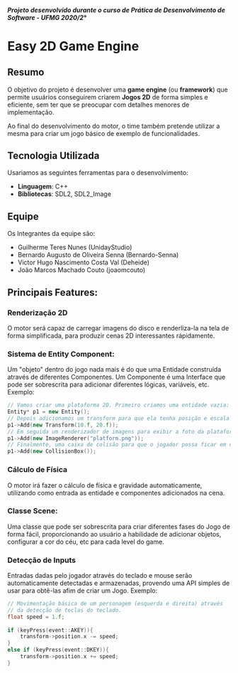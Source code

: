 ##### Projeto desenvolvido durante o curso de Prática de Desenvolvimento de Software - UFMG 2020/2°

# Easy 2D Game Engine

## Resumo
O objetivo do projeto é desenvolver uma **game engine** (ou **framework**) que permite usuários conseguirem criarem **Jogos 2D** de forma simples e eficiente, sem ter que se preocupar com detalhes menores de implementação. 

Ao final do desenvolvimento do motor, o time também pretende utilizar a mesma para criar um jogo básico de exemplo de funcionalidades.

## Tecnologia Utilizada
Usariamos as seguintes ferramentas para o desenvolvimento:
- **Linguagem**: C++
- **Bibliotecas**: SDL2, SDL2_Image

## Equipe
Os Integrantes da equipe são:
- Guilherme Teres Nunes (UnidayStudio)
- Bernardo Augusto de Oliveira Senna (Bernardo-Senna)
- Victor Hugo Nascimento Costa Val (Deheide)
- João Marcos Machado Couto (joaomcouto)

## Principais Features:
### Renderização 2D
O motor será capaz de carregar imagens do disco e renderliza-la na tela de forma simplificada, para produzir cenas 2D interessantes rápidamente.

### Sistema de Entity Component: 
Um "objeto" dentro do jogo nada mais é do que uma Entidade construída através de diferentes Componentes. Um Componente é uma Interface que pode ser sobrescrita para adicionar diferentes lógicas, variáveis, etc. Exemplo:
```cpp
// Vamos criar uma plataforma 2D. Primeiro criamos uma entidade vazia:
Entity* p1 = new Entity();
// Depois adicionamos um transform para que ela tenha posição e escala no mundo 2D:
p1->Add(new Transform(10.f, 20.f));
// Em seguida um renderizador de imagens para exibir a foto da plataforma:
p1->Add(new ImageRenderer("platform.png"));
// Finalmente, uma caixa de colisão para que o jogador possa ficar em cima da plataforma:
p1->Add(new CollisionBox()); 
```

### Cálculo de Física
O motor irá fazer o cálculo de física e gravidade automaticamente, utilizando como entrada as entidade e componentes adicionados na cena.

### Classe Scene:
Uma classe que pode ser sobrescrita para criar diferentes fases do Jogo de forma fácil, proporcionando ao usuário a habilidade de adicionar objetos, configurar a cor do céu, etc para cada level do game.

### Detecção de Inputs
Entradas dadas pelo jogador através do teclado e mouse serão automaticamente detectadas e armazenadas, provendo uma API simples de usar para obtê-las afim de criar um Jogo.
Exemplo:
```cpp
// Movimentação básica de um personagem (esquerda e direita) através
// da detecção de teclas do teclado.
float speed = 1.f;
		
if (keyPress(event::AKEY)){
	transform->position.x -= speed;
}
else if (keyPress(event::DKEY)){
	transform->position.x += speed;
}
```

